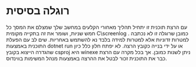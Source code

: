 <h1>רוגלה בסיסית</h1>
עם הרצת תוכנית זו יתחיל תהליך מאחורי הקלעים במחשב שלך שמצלם את המסך כל חמש שניות, ושומר את זה בתקייה מקומית C\screenlog .
כמובן שרוגלה זו לא נכתבה למטרות זדוניות אלא למטרות למידה בלבד נא להשתמש באחריות.
שים לב עם הפעלת התוכנית באמצעות dotnet run או על ידי בנייה כקובץ הרצה. לא יפתח חלון כלל כיון שהגדרה הייצוא בקובץ csproj  היא winexe ניתן לשנות כמובן. אך בכל מקרה עם הרצת כבר את התוכנית זכור לבטל את ההרצה באמצעות מנהל המשימות בווינדוס. 

